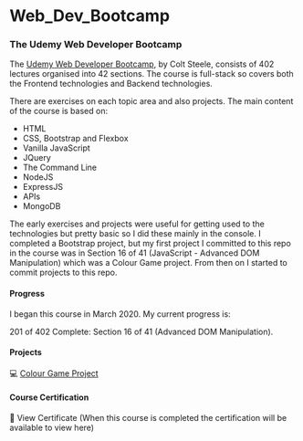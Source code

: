 # Web_Dev_Bootcamp

### The Udemy Web Developer Bootcamp

The [Udemy Web Developer Bootcamp](https://www.udemy.com/course/the-web-developer-bootcamp/), by Colt Steele, consists of 402 lectures organised into 42 sections. The course is full-stack so covers both the Frontend technologies and Backend technologies. 

There are exercises on each topic area and also projects. The main content of the course is based on:
* HTML
* CSS, Bootstrap and Flexbox
* Vanilla JavaScript
* JQuery
* The Command Line
* NodeJS
* ExpressJS
* APIs
* MongoDB

The early exercises and projects were useful for getting used to the technologies but pretty basic so I did these mainly in the console. I completed a Bootstrap project, but my first project I committed to this repo in the course was in Section 16 of 41 (JavaScript - Advanced DOM Manipulation) which was a Colour Game project. From then on I started to commit projects to this repo.

#### Progress

I began this course in March 2020. My current progress is:

201 of 402 Complete: Section 16 of 41 (Advanced DOM Manipulation).

#### Projects

:computer: [Colour Game Project](url)

#### Course Certification

:scroll: View Certificate (When this course is completed the certification will be available to view here)





